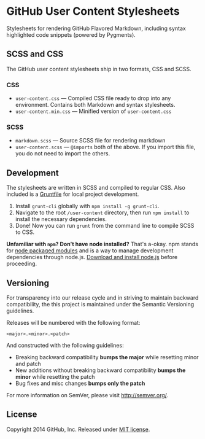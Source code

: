 # GitHub User Content Stylesheets

Stylesheets for rendering GitHub Flavored Markdown, including syntax highlighted code snippets (powered by Pygments).



## SCSS and CSS

The GitHub user content stylesheets ship in two formats, CSS and SCSS.

### CSS

* `user-content.css` — Compiled CSS file ready to drop into any environment. Contains both Markdown and syntax stylesheets.
* `user-content.min.css` — Minified version of `user-content.css`

### SCSS

* `markdown.scss` — Source SCSS file for rendering markdown
* `user-content.scss` — `@imports` both of the above. If you import this file, you do not need to import the others.



## Development

The stylesheets are written in SCSS and compiled to regular CSS. Also included is a [Gruntfile](Gruntfile.js) for local project development.

1. Install `grunt-cli` globally with `npm install -g grunt-cli`.
2. Navigate to the root `/user-content` directory, then run `npm install` to install the necessary dependencies.
3. Done! Now you can run `grunt` from the command line to compile SCSS to CSS.

**Unfamiliar with `npm`? Don't have node installed?** That's a-okay. npm stands for [node packaged modules](http://npmjs.org/) and is a way to manage development dependencies through node.js. [Download and install node.js](http://nodejs.org/download/) before proceeding.



## Versioning

For transparency into our release cycle and in striving to maintain backward compatibility, the this project is maintained under the Semantic Versioning guidelines.

Releases will be numbered with the following format:

`<major>.<minor>.<patch>`

And constructed with the following guidelines:

- Breaking backward compatibility **bumps the major** while resetting minor and patch
- New additions without breaking backward compatibility **bumps the minor** while resetting the patch
- Bug fixes and misc changes **bumps only the patch**

For more information on SemVer, please visit <http://semver.org/>.



## License

Copyright 2014 GitHub, Inc. Released under [MIT license](LICENSE.md).
